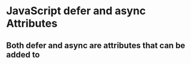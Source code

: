 # JavaScript defer and async Attributes
## Both defer and async are attributes that can be added to <script> tags in HTML to control how external JavaScript files are loaded and executed in relation to the HTML document. These attributes help improve performance by modifying the order in which scripts are loaded and executed, especially when dealing with scripts that do not rely on each other.

## 1. async Attribute
The async attribute tells the browser to download the script file asynchronously and execute it as soon as it is downloaded, without blocking the rendering of the page. However, with async, the script is executed immediately after it is downloaded, potentially before other elements of the HTML have been parsed.

### Key Points of async:
 - The script is downloaded asynchronously while the page continues to load.
 - The script is executed as soon as it is downloaded, not necessarily in the order it appears in the HTML.
 - It is typically used for scripts that are independent and do not depend on the DOM or other scripts being loaded.
Example:
```
<script src="script1.js" async></script>
<script src="script2.js" async></script>
```
In this case, script1.js and script2.js are loaded asynchronously, and each script will be executed as soon as it finishes downloading, which may not be in the order of the HTML markup.

### When to Use:
For scripts that do not depend on other scripts or on the DOM being fully loaded (e.g., analytics, tracking scripts, or advertisements).
If the order of execution doesn't matter.

## 2. defer Attribute
The defer attribute also causes the script to be loaded asynchronously, but it ensures that the script is executed in the order it appears in the document and only after the HTML has been fully parsed.

### Key Points of defer:
 - The script is downloaded asynchronously.
 - The script is executed in the order it appears in the HTML.
 - The script is executed after the HTML document is parsed, just before the DOMContentLoaded event is fired.
 - It is useful for scripts that need the DOM to be fully available or that depend on other scripts.
Example:
```
<script src="script1.js" defer></script>
<script src="script2.js" defer></script>
```
In this case, script1.js and script2.js are loaded asynchronously, but they will execute in the order they appear in the HTML, and the execution will happen after the DOM has been fully parsed.

### When to Use: 
 - For scripts that need to interact with the DOM or other scripts that are loaded earlier in the document.
 - To avoid blocking the parsing of the HTML while still ensuring that scripts execute after the HTML is ready.

## Conclusion
 - Use async for scripts that do not depend on the DOM or each other, where execution order doesn't matter.
 - Use defer for scripts that need the DOM to be fully parsed or that depend on each other, ensuring the scripts run in the correct order after the document is ready.

Both attributes help improve page loading times by making JavaScript loading non-blocking, but they serve different use cases depending on how the scripts interact with the rest of the HTML document.
